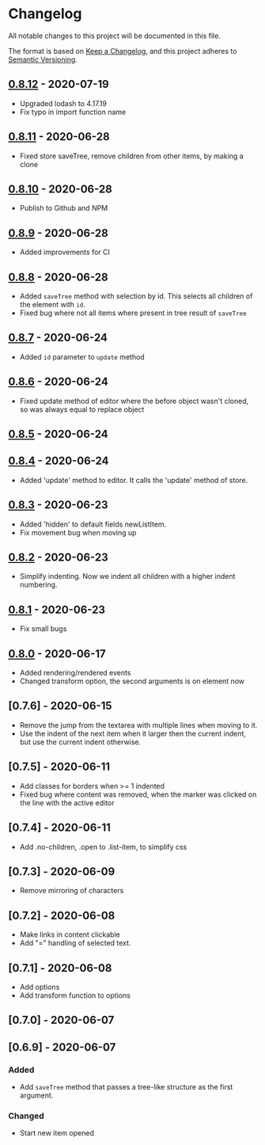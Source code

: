 # Changelog

All notable changes to this project will be documented in this file.

The format is based on [Keep a Changelog](https://keepachangelog.com/en/1.0.0/),
and this project adheres to [Semantic Versioning](https://semver.org/spec/v2.0.0.html).


## [0.8.12] - 2020-07-19

- Upgraded lodash to 4.17.19
- Fix typo in import function name

## [0.8.11] - 2020-06-28

- Fixed store saveTree, remove children from other items, by making a clone

## [0.8.10] - 2020-06-28

- Publish to Github and NPM

## [0.8.9] - 2020-06-28

- Added improvements for CI

## [0.8.8] - 2020-06-28

- Added `saveTree` method with selection by id. This selects all children of
  the element with `id`.
- Fixed bug where not all items where present in tree result of `saveTree`

## [0.8.7] - 2020-06-24

- Added `id` parameter to `update` method

## [0.8.6] - 2020-06-24

- Fixed update method of editor where the before object wasn't cloned, so 
  was always equal to replace object

## [0.8.5] - 2020-06-24

## [0.8.4] - 2020-06-24

- Added 'update' method to editor. It calls the 'update' method of store.

## [0.8.3] - 2020-06-23

- Added 'hidden' to default fields newListItem.
- Fix movement bug when moving up

## [0.8.2] - 2020-06-23

- Simplify indenting. Now we indent all children with a higher indent numbering.

## [0.8.1] - 2020-06-23

- Fix small bugs

## [0.8.0] - 2020-06-17

- Added rendering/rendered events
- Changed transform option, the second arguments is on element now

## [0.7.6] - 2020-06-15

- Remove the jump from the textarea with multiple lines when moving to it.
- Use the indent of the next item when it larger then the current indent, but use the
  current indent otherwise.

## [0.7.5] - 2020-06-11

- Add classes for borders when >= 1 indented
- Fixed bug where content was removed, when the marker was clicked on the 
  line with the active editor

## [0.7.4] - 2020-06-11

- Add .no-children, .open to .list-item, to simplify css

## [0.7.3] - 2020-06-09

- Remove mirroring of characters

## [0.7.2] - 2020-06-08

- Make links in content clickable
- Add "=" handling of selected text.

## [0.7.1] - 2020-06-08

- Add options
- Add transform function to options

## [0.7.0] - 2020-06-07

## [0.6.9] - 2020-06-07

### Added

* Add `saveTree` method that passes a tree-like structure as the first
  argument.

### Changed

* Start new item opened

[Unreleased]: https://github.com/pstuifzand/list-editor/compare/0.8.12...HEAD
[0.8.12]: https://github.com/pstuifzand/list-editor/compare/0.8.11...0.8.12
[0.8.11]: https://github.com/pstuifzand/list-editor/compare/0.8.10...0.8.11
[0.8.10]: https://github.com/pstuifzand/list-editor/compare/0.8.9...0.8.10
[0.8.9]: https://github.com/pstuifzand/list-editor/compare/0.8.8...0.8.9
[0.8.8]: https://github.com/pstuifzand/list-editor/compare/0.8.7...0.8.8
[0.8.7]: https://github.com/pstuifzand/list-editor/compare/0.8.6...0.8.7
[0.8.6]: https://github.com/pstuifzand/list-editor/compare/0.8.5...0.8.6
[0.8.5]: https://github.com/pstuifzand/list-editor/compare/0.8.4...0.8.5
[0.8.4]: https://github.com/pstuifzand/list-editor/compare/0.8.3...0.8.4
[0.8.3]: https://github.com/pstuifzand/list-editor/compare/0.8.2...0.8.3
[0.8.2]: https://github.com/pstuifzand/list-editor/compare/0.8.1...0.8.2
[0.8.1]: https://github.com/pstuifzand/list-editor/compare/0.8.0...0.8.1
[0.8.0]: https://github.com/pstuifzand/list-editor/compare/0.7.8...0.8.0
[0.7.8]: https://github.com/pstuifzand/list-editor/compare/0.7.7...0.7.8
